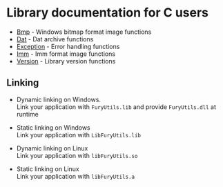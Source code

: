 # Library documentation for C users

- [Bmp](bmp.md) - Windows bitmap format image functions
- [Dat](dat.md) - Dat archive functions
- [Exception](exception.md) - Error handling functions
- [Imm](imm.md) - Imm format image functions
- [Version](version.md) - Library version functions

## Linking

- Dynamic linking on Windows.  
Link your application with `FuryUtils.lib` and provide `FuryUtils.dll` at runtime

- Static linking on Windows  
Link your application with `LibFuryUtils.lib`

- Dynamic linking on Linux  
Link your application with `libFuryUtils.so`

- Static linking on Linux  
Link your application with `libFuryUtils.a`


